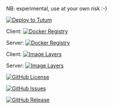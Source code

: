 NB: experimental, use at your own risk :-)



[![Deploy to Tutum](https://s.tutum.co/deploy-to-tutum.svg)](https://dashboard.tutum.co/stack/deploy/)




Client: [![Docker Registry](https://img.shields.io/docker/pulls/vizzbuzz/rsync-store-client.svg)](https://registry.hub.docker.com/u/vizzbuzz/rsync-store-client)

Server: [![Docker Registry](https://img.shields.io/docker/pulls/vizzbuzz/rsync-store-server.svg)](https://registry.hub.docker.com/u/vizzbuzz/rsync-store-server)

Client: [![Image Layers](https://badge.imagelayers.io/vizzbuzz/rsync-store-client.svg)](https://imagelayers.io/?images=vizzbuzz/rsync-store-client:latest 'Get your own badge on imagelayers.io') 

Server: [![Image Layers](https://badge.imagelayers.io/vizzbuzz/rsync-store-server.svg)](https://imagelayers.io/?images=vizzbuzz/rsync-store-server:latest 'Get your own badge on imagelayers.io') 

[![GitHub License](https://img.shields.io/github/license/vizzbuzz/rsync-store.svg)](https://raw.githubusercontent.com/vizzbuzz/rsync-store/master/LICENSE)

[![GitHub Issues](https://img.shields.io/github/issues/vizzbuzz/rsync-store.svg)](https://github.com/vizzbuzz/rsync-store/issues)
    
[![GitHub Release](https://img.shields.io/github/release/vizzbuzz/rsync-store.svg)](https://github.com/vizzbuzz/rsync-store)

